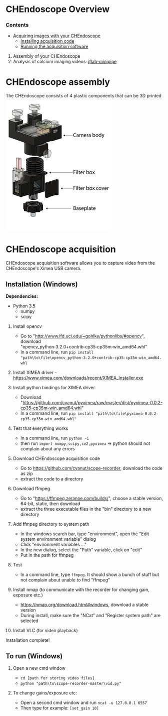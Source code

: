 # CHEndoscope Overview
### Contents

- [Acquiring images with your CHEndoscope](#chendoscope-acquisition) 
	- [Installing acquisition code](#installation-windows)
	- [Running the acquisition software](#to-run-windows)

1. Assembly of your CHEndoscope
3. Analysis of calcium imaging videos: [jflab-minipipe](https://github.com/jf-lab/jflab-minipipe)

# CHEndoscope assembly
The CHEndoscope consists of 4 plastic components that can be 3D printed
![3D printed components of the CHEndoscope](printed-parts.png)

# CHEndoscope acquisition

CHEndoscope acquisition software allows you to capture video from the CHEndoscope's Ximea USB camera.

## Installation (Windows)

**Dependencies:**

- Python 3.5
  - numpy
  - scipy

1. Install opencv
	- Go to "http://www.lfd.uci.edu/~gohlke/pythonlibs/#opencv", download "opencv_python‑3.2.0+contrib‑cp35‑cp35m‑win_amd64.whl"
	- In a command line, run 
		`pip install "path\to\file\opencv_python‑3.2.0+contrib‑cp35‑cp35m‑win_amd64.whl`

2. Install XIMEA driver - https://www.ximea.com/downloads/recent/XIMEA_Installer.exe

3. Install python bindings for XIMEA driver
	- Download "https://github.com/cyanut/pyximea/raw/master/dist/pyximea-0.0.2-cp35-cp35m-win_amd64.whl"
	- In a command line, run
		`pip install "path\to\file\pyximea-0.0.2-cp35-cp35m-win_amd64.whl"`

4. Test that everything works
	- In a command line, run
		`python -i`
	- then run
		`import numpy,scipy,cv2,pyximea`
	-> python should not complain about any errors

5. Download CHEndoscope acquisition code
	- Go to https://github.com/cyanut/scope-recorder, download the code as zip
	- extract the code to a directory 

6. Download ffmpeg
	- Go to "https://ffmpeg.zeranoe.com/builds/", choose a stable version, 64-bit, static, then download
	- extract the three executable files in the "bin" directory to a new directory

7. Add ffmpeg directory to system path
	- In the windows search bar, type "environment", open the "Edit system environment variable" dialog
	- Click "environment variables ..."
	- In the new dialog, select the "Path" variable, click on "edit"
	- Put in the path for ffmpeg
8. Test
	- In a command line, type `ffmpeg`. It should show a bunch of stuff but not complain about unable to find "ffmpeg"

9. Install nmap (to communicate with the recorder for changing gain, exposure etc.)
	- https://nmap.org/download.html#windows, download a stable version
	- During install, make sure the "NCat" and "Register system path" are selected

10. Install VLC (for video playback)

Installation complete!

## To run (Windows)

1. Open a new cmd window
    - `cd [path for storing video files]`
    - `python "path\to\scope-recorder-master\vid.py"`

2. To change gains/exposure etc:
    - Open a second cmd window and run 
		`ncat -u 127.0.0.1 6557`
    - Then type for example:
		`[set_gain 10]`

